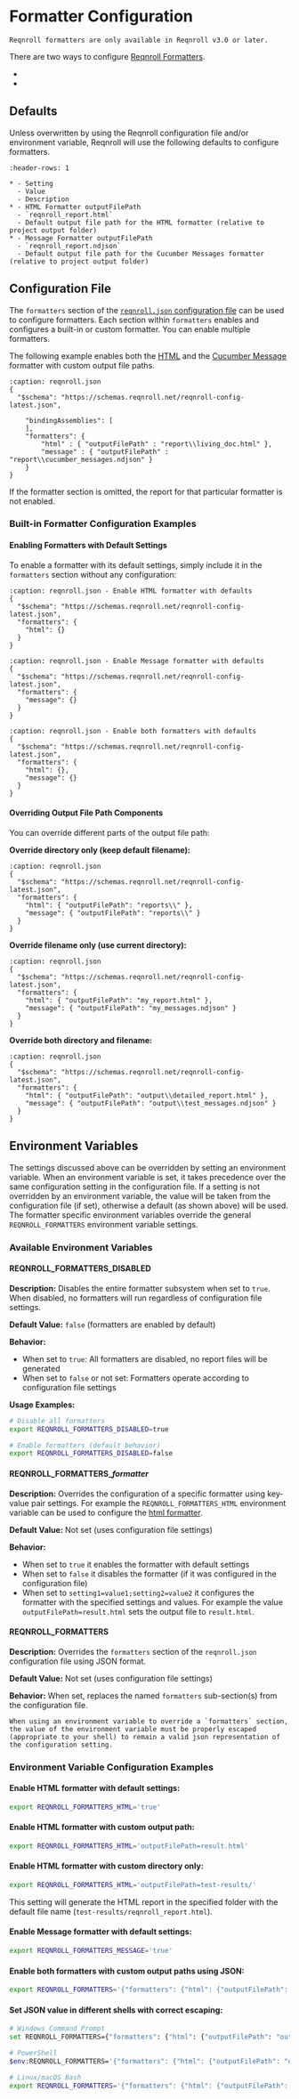 # Formatter Configuration

```{note}
Reqnroll formatters are only available in Reqnroll v3.0 or later.
```

There are two ways to configure [Reqnroll Formatters](../reporting/reqnroll-formatters.md).

* [](#configuration-file)
* [](#environment-variables)

## Defaults

Unless overwritten by using the Reqnroll configuration file and/or environment variable, Reqnroll will use the following defaults to configure formatters.

```{list-table}
:header-rows: 1

* - Setting
  - Value
  - Description
* - HTML Formatter outputFilePath
  - `reqnroll_report.html`
  - Default output file path for the HTML formatter (relative to project output folder)
* - Message Formatter outputFilePath
  - `reqnroll_report.ndjson`
  - Default output file path for the Cucumber Messages formatter (relative to project output folder)
```

## Configuration File

The `formatters` section of the [`reqnroll.json` configuration file](configuration.md) can be used to configure formatters. Each section within `formatters` enables and configures a built-in or custom formatter. You can enable multiple formatters.

The following example enables both the [HTML](../reporting/reqnroll-formatters.md#html-formatter) and the [Cucumber Message](../reporting/reqnroll-formatters.md#cucumber-messages-formatter) formatter with custom output file paths.

```{code-block} json
:caption: reqnroll.json
{
  "$schema": "https://schemas.reqnroll.net/reqnroll-config-latest.json",

    "bindingAssemblies": [
    ],
    "formatters": {
        "html" : { "outputFilePath" : "report\\living_doc.html" },
        "message" : { "outputFilePath" : "report\\cucumber_messages.ndjson" }
    }
}
```

If the formatter section is omitted, the report for that particular formatter is not enabled.

### Built-in Formatter Configuration Examples

#### Enabling Formatters with Default Settings

To enable a formatter with its default settings, simply include it in the `formatters` section without any configuration:

```{code-block} json
:caption: reqnroll.json - Enable HTML formatter with defaults
{
  "$schema": "https://schemas.reqnroll.net/reqnroll-config-latest.json",
  "formatters": {
    "html": {}
  }
}
```

```{code-block} json
:caption: reqnroll.json - Enable Message formatter with defaults
{
  "$schema": "https://schemas.reqnroll.net/reqnroll-config-latest.json",
  "formatters": {
    "message": {}
  }
}
```

```{code-block} json
:caption: reqnroll.json - Enable both formatters with defaults
{
  "$schema": "https://schemas.reqnroll.net/reqnroll-config-latest.json",
  "formatters": {
    "html": {},
    "message": {}
  }
}
```

#### Overriding Output File Path Components

You can override different parts of the output file path:

**Override directory only (keep default filename):**
```{code-block} json
:caption: reqnroll.json
{
  "$schema": "https://schemas.reqnroll.net/reqnroll-config-latest.json",
  "formatters": {
    "html": { "outputFilePath": "reports\\" },
    "message": { "outputFilePath": "reports\\" }
  }
}
```

**Override filename only (use current directory):**
```{code-block} json
:caption: reqnroll.json
{
  "$schema": "https://schemas.reqnroll.net/reqnroll-config-latest.json",
  "formatters": {
    "html": { "outputFilePath": "my_report.html" },
    "message": { "outputFilePath": "my_messages.ndjson" }
  }
}
```

**Override both directory and filename:**
```{code-block} json
:caption: reqnroll.json
{
  "$schema": "https://schemas.reqnroll.net/reqnroll-config-latest.json",
  "formatters": {
    "html": { "outputFilePath": "output\\detailed_report.html" },
    "message": { "outputFilePath": "output\\test_messages.ndjson" }
  }
}
```

## Environment Variables

The settings discussed above can be overridden by setting an environment variable. When an environment variable is set, it takes precedence over the same configuration setting in the configuration file. If a setting is not overridden by an environment variable, the value will be taken from the configuration file (if set), otherwise a default (as shown above) will be used. The formatter specific environment variables override the general `REQNROLL_FORMATTERS` environment variable settings. 

### Available Environment Variables

#### REQNROLL_FORMATTERS_DISABLED

**Description:** Disables the entire formatter subsystem when set to `true`. When disabled, no formatters will run regardless of configuration file settings.

**Default Value:** `false` (formatters are enabled by default)

**Behavior:** 
- When set to `true`: All formatters are disabled, no report files will be generated
- When set to `false` or not set: Formatters operate according to configuration file settings

**Usage Examples:**
```bash
# Disable all formatters
export REQNROLL_FORMATTERS_DISABLED=true

# Enable formatters (default behavior)
export REQNROLL_FORMATTERS_DISABLED=false
```

#### REQNROLL_FORMATTERS_*formatter*

**Description:** Overrides the configuration of a specific formatter using key-value pair settings. For example the `REQNROLL_FORMATTERS_HTML` environment variable can be used to configure the [html formatter](../reporting/reqnroll-formatters.md#html-formatter). 

**Default Value:** Not set (uses configuration file settings)

**Behavior:** 

* When set to `true` it enables the formatter with default settings
* When set to `false` it disables the formatter (if it was configured in the configuration file)
* When set to `setting1=value1;setting2=value2` it configures the formatter with the specified settings and values. For example the value `outputFilePath=result.html` sets the output file to `result.html`.

#### REQNROLL_FORMATTERS

**Description:** Overrides the `formatters` section of the `reqnroll.json` configuration file using JSON format.

**Default Value:** Not set (uses configuration file settings)

**Behavior:** When set, replaces the named `formatters` sub-section(s) from the configuration file.

```{note}
When using an environment variable to override a `formatters` section, the value of the environment variable must be properly escaped (appropriate to your shell) to remain a valid json representation of the configuration setting.
```

### Environment Variable Configuration Examples

#### Enable HTML formatter with default settings:

```bash
export REQNROLL_FORMATTERS_HTML='true'
```

#### Enable HTML formatter with custom output path:

```bash
export REQNROLL_FORMATTERS_HTML='outputFilePath=result.html'
```

#### Enable HTML formatter with custom directory only:

```bash
export REQNROLL_FORMATTERS_HTML='outputFilePath=test-results/'
```

This setting will generate the HTML report in the specified folder with the default file name (`test-results/reqnroll_report.html`).

#### Enable Message formatter with default settings:

```bash
export REQNROLL_FORMATTERS_MESSAGE='true'
```

#### Enable both formatters with custom output paths using JSON:

```bash
export REQNROLL_FORMATTERS='{"formatters": {"html": {"outputFilePath": "reports/test_report.html"}, "message": {"outputFilePath": "reports/test_messages.ndjson"}}}'
```

#### Set JSON value in different shells with correct escaping:

```bash
# Windows Command Prompt
set REQNROLL_FORMATTERS={"formatters": {"html": {"outputFilePath": "output\\report.html"}, "message": {"outputFilePath": "output\\messages.ndjson"}}}

# PowerShell
$env:REQNROLL_FORMATTERS='{"formatters": {"html": {"outputFilePath": "output/report.html"}, "message": {"outputFilePath": "output/messages.ndjson"}}}'

# Linux/macOS Bash
export REQNROLL_FORMATTERS='{"formatters": {"html": {"outputFilePath": "output/report.html"}, "message": {"outputFilePath": "output/messages.ndjson"}}}'
```
